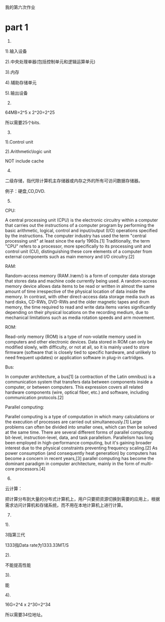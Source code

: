 我的第六次作业

# part 1
1.

1).输入设备

2).中央处理单器(包括控制单元和逻辑运算单元)

3).内存

4).辅助存储单元

5).输出设备


2.

64MB=2^5 x 2^20=2^25

所以需要25个bits.


3.

1).Control unit

2).Arithmetic\logic unit

NOT include cache

4.

二级存储，指代除计算机主存储器或内存之外的所有可访问数据存储器。

例子：硬盘,CD,DVD.

5.

CPU:

A central processing unit (CPU) is the electronic circuitry within a computer that carries out the instructions of a computer program by performing the basic arithmetic, logical, control and input/output (I/O) operations specified by the instructions. The computer industry has used the term "central processing unit" at least since the early 1960s.[1] Traditionally, the term "CPU" refers to a processor, more specifically to its processing unit and control unit (CU), distinguishing these core elements of a computer from external components such as main memory and I/O circuitry.[2]


RAM:

Random-access memory (RAM /ræm/) is a form of computer data storage that stores data and machine code currently being used. A random-access memory device allows data items to be read or written in almost the same amount of time irrespective of the physical location of data inside the memory. In contrast, with other direct-access data storage media such as hard disks, CD-RWs, DVD-RWs and the older magnetic tapes and drum memory, the time required to read and write data items varies significantly depending on their physical locations on the recording medium, due to mechanical limitations such as media rotation speeds and arm movement.

ROM:

Read-only memory (ROM) is a type of non-volatile memory used in computers and other electronic devices. Data stored in ROM can only be modified slowly, with difficulty, or not at all, so it is mainly used to store firmware (software that is closely tied to specific hardware, and unlikely to need frequent updates) or application software in plug-in cartridges. 

Bus:

In computer architecture, a bus[1] (a contraction of the Latin omnibus) is a communication system that transfers data between components inside a computer, or between computers. This expression covers all related hardware components (wire, optical fiber, etc.) and software, including communication protocols.[2]

Parallel computing:

Parallel computing is a type of computation in which many calculations or the execution of processes are carried out simultaneously.[1] Large problems can often be divided into smaller ones, which can then be solved at the same time. There are several different forms of parallel computing: bit-level, instruction-level, data, and task parallelism. Parallelism has long been employed in high-performance computing, but it's gaining broader interest due to the physical constraints preventing frequency scaling.[2] As power consumption (and consequently heat generation) by computers has become a concern in recent years,[3] parallel computing has become the dominant paradigm in computer architecture, mainly in the form of multi-core processors.[4] 


6.

云计算：

把计算分布到大量的分布式计算机上，用户只要把资源切换到需要的应用上，根据需求访问计算机和存储系统，而不用在本地计算机上进行计算。


7.

1).

3指第三代

1333指Data rate为1333.33MT/S

2).

不能提高性能

3).

能

4).

16G=2^4 x 2^30=2^34

所以需要34位地址。


